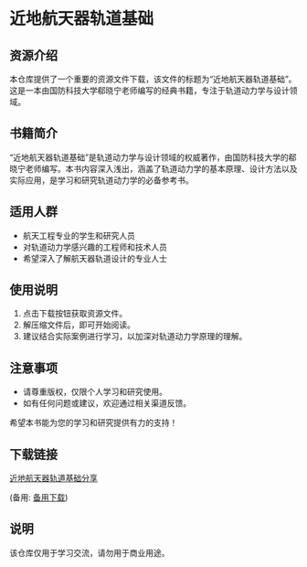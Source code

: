 # 近地航天器轨道基础

## 资源介绍

本仓库提供了一个重要的资源文件下载，该文件的标题为“近地航天器轨道基础”。这是一本由国防科技大学郗晓宁老师编写的经典书籍，专注于轨道动力学与设计领域。

## 书籍简介

“近地航天器轨道基础”是轨道动力学与设计领域的权威著作，由国防科技大学的郗晓宁老师编写。本书内容深入浅出，涵盖了轨道动力学的基本原理、设计方法以及实际应用，是学习和研究轨道动力学的必备参考书。

## 适用人群

- 航天工程专业的学生和研究人员
- 对轨道动力学感兴趣的工程师和技术人员
- 希望深入了解航天器轨道设计的专业人士

## 使用说明

1. 点击下载按钮获取资源文件。
2. 解压缩文件后，即可开始阅读。
3. 建议结合实际案例进行学习，以加深对轨道动力学原理的理解。

## 注意事项

- 请尊重版权，仅限个人学习和研究使用。
- 如有任何问题或建议，欢迎通过相关渠道反馈。

希望本书能为您的学习和研究提供有力的支持！

## 下载链接
[近地航天器轨道基础分享](https://pan.quark.cn/s/8d6395b488e6) 

(备用: [备用下载](https://pan.baidu.com/s/1LJ38-BGdje6yfJZ-RqE4Ow?pwd=1234))

## 说明

该仓库仅用于学习交流，请勿用于商业用途。
